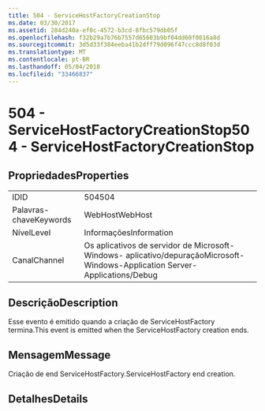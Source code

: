 ```yaml
---
title: 504 - ServiceHostFactoryCreationStop
ms.date: 03/30/2017
ms.assetid: 284d240a-ef0c-4572-b3cd-8fbc579db05f
ms.openlocfilehash: f32b29a7b76b7557d65603b9bf04dd60f0016a8d
ms.sourcegitcommit: 3d5d33f384eeba41b2dff79d096f47ccc8d8f03d
ms.translationtype: MT
ms.contentlocale: pt-BR
ms.lasthandoff: 05/04/2018
ms.locfileid: "33466837"
---
```

# <a name="504---servicehostfactorycreationstop"></a><span data-ttu-id="7e348-102">504 - ServiceHostFactoryCreationStop</span><span class="sxs-lookup"><span data-stu-id="7e348-102">504 - ServiceHostFactoryCreationStop</span></span>
## <a name="properties"></a><span data-ttu-id="7e348-103">Propriedades</span><span class="sxs-lookup"><span data-stu-id="7e348-103">Properties</span></span>  
  
|||  
|-|-|  
|<span data-ttu-id="7e348-104">ID</span><span class="sxs-lookup"><span data-stu-id="7e348-104">ID</span></span>|<span data-ttu-id="7e348-105">504</span><span class="sxs-lookup"><span data-stu-id="7e348-105">504</span></span>|  
|<span data-ttu-id="7e348-106">Palavras-chave</span><span class="sxs-lookup"><span data-stu-id="7e348-106">Keywords</span></span>|<span data-ttu-id="7e348-107">WebHost</span><span class="sxs-lookup"><span data-stu-id="7e348-107">WebHost</span></span>|  
|<span data-ttu-id="7e348-108">Nível</span><span class="sxs-lookup"><span data-stu-id="7e348-108">Level</span></span>|<span data-ttu-id="7e348-109">Informações</span><span class="sxs-lookup"><span data-stu-id="7e348-109">Information</span></span>|  
|<span data-ttu-id="7e348-110">Canal</span><span class="sxs-lookup"><span data-stu-id="7e348-110">Channel</span></span>|<span data-ttu-id="7e348-111">Os aplicativos de servidor de Microsoft-Windows- aplicativo/depuração</span><span class="sxs-lookup"><span data-stu-id="7e348-111">Microsoft-Windows-Application Server-Applications/Debug</span></span>|  
  
## <a name="description"></a><span data-ttu-id="7e348-112">Descrição</span><span class="sxs-lookup"><span data-stu-id="7e348-112">Description</span></span>  
 <span data-ttu-id="7e348-113">Esse evento é emitido quando a criação de ServiceHostFactory termina.</span><span class="sxs-lookup"><span data-stu-id="7e348-113">This event is emitted when the ServiceHostFactory creation ends.</span></span>  
  
## <a name="message"></a><span data-ttu-id="7e348-114">Mensagem</span><span class="sxs-lookup"><span data-stu-id="7e348-114">Message</span></span>  
 <span data-ttu-id="7e348-115">Criação de end ServiceHostFactory.</span><span class="sxs-lookup"><span data-stu-id="7e348-115">ServiceHostFactory end creation.</span></span>  
  
## <a name="details"></a><span data-ttu-id="7e348-116">Detalhes</span><span class="sxs-lookup"><span data-stu-id="7e348-116">Details</span></span>

